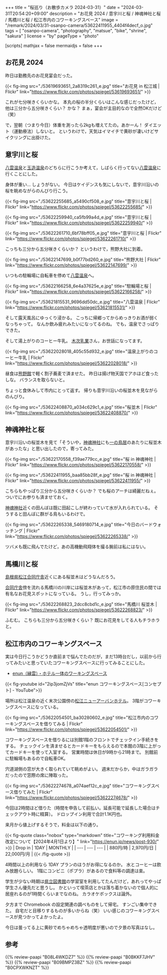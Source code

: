 +++
title = "桜巡り（お散歩カメラ 2024-03-31）"
date =  "2024-03-31T20:54:20+09:00"
description = "お花見 2024 / 意宇川と桜 / 神魂神社と桜 / 馬橋川と桜 / 松江市内のコワーキングスペース"
image = "/remark/2024/03/31-osanpo-camera/53622411955_4404f4decf_o.jpg"
tags = [ "osanpo-camera", "photography", "matsue", "bike", "shrine", "sakura" ]
license = "by"
pageType = "photo"

[scripts]
  mathjax = false
  mermaidjs = false
+++

## お花見 2024

昨日は勤務先のお花見宴会だった。

{{< fig-img src="./53619693651_2a8319c261_e.jpg" title="お花見 in 松江城 | Flickr" link="https://www.flickr.com/photos/spiegel/53619693651/" >}}

これが七分咲きくらいかな。
本丸の桜の半分くらいはこんな感じだったけど，他は三分から五分咲きくらい？ かな？ まぁ，宴会が主目的なので全然OKだけど（笑）

で，翌朝（つまり今日）体重を測ったら2kgも増えてたの。あかーん！ ダイエット（運動療法）しないと。
というわけで，天気はイマイチで黄砂が凄いけどサイクリングに出掛けた。

## 意宇川と桜

[八雲温泉][八雲温泉ゆうあい熊野館]と[玉造温泉][玉造温泉ゆ～ゆ]のどちらに行こうか考えて，しばらく行ってない[八雲温泉][八雲温泉ゆうあい熊野館]に行くことにした。

身体が重い... しょうがない。
今日はケイデンスも気にしないで，意宇川沿いの桜を眺めながらのんびり行こう。

{{< fig-img src="./53622255685_a5490cf508_e.jpg" title="意宇川と桜 | Flickr" link="https://www.flickr.com/photos/spiegel/53622255685/" >}}

{{< fig-img src="./53622259940_ca5fb99a4d_e.jpg" title="意宇川と桜 | Flickr" link="https://www.flickr.com/photos/spiegel/53622259940/" >}}

{{< fig-img src="./53622261710_6bf78bff05_e.jpg" title="意宇川と桜 | Flickr" link="https://www.flickr.com/photos/spiegel/53622261710/" >}}

こっちも三分から五分咲きくらいか？ というわけで，熊野大社に到着。

{{< fig-img src="./53622147699_b0f77bd260_e.jpg" title="熊野大社 | Flickr" link="https://www.flickr.com/photos/spiegel/53622147699/" >}}

いつもの駐輪場に自転車を停めて[八雲温泉][八雲温泉ゆうあい熊野館]へ。

{{< fig-img src="./53622166258_6e4a37625e_e.jpg" title="駐輪場と桜 | Flickr" link="https://www.flickr.com/photos/spiegel/53622166258/" >}}

{{< fig-img src="./53621815531_9696dd50dc_e.jpg" title="八雲温泉 | Flickr" link="https://www.flickr.com/photos/spiegel/53621815531/" >}}

そして露天風呂にゆっくり浸かる。
こっちに帰郷ってからめっきりお酒が弱くなっちゃって。
なんか飲み疲れみたいになってるのね。
でも，温泉でさっぱりできた。

そして湯上がりのコーヒー牛乳。
[木次乳業]さん，お世話になってます。

{{< fig-img src="./53622028018_405c55d932_e.jpg" title="温泉上がりのコーヒー牛乳 | Flickr" link="https://www.flickr.com/photos/spiegel/53622028018/" >}}

昼食は[熊野館][八雲温泉ゆうあい熊野館]で軽く割子蕎麦で済ませた。
昨日は揚げ物天国でアホほど食ったしな。
バランスを取らないと。

ちょっと食休みして市内にとって返す。
帰りも意宇川沿いの桜並木を見ながらのんびり。

{{< fig-img src="./53622408870_a034c629c1_e.jpg" title="桜並木 | Flickr" link="https://www.flickr.com/photos/spiegel/53622408870/" >}}

## 神魂神社と桜

意宇川沿いの桜並木を見て「そういや，[神魂神社]にも[一の鳥居][神魂神社一の鳥居]のあたりに桜並木があったな」と思い出したので，寄ってみた。

{{< fig-img src="./53622170558_f39ae779cc_e.jpg" title="桜 in 神魂神社 | Flickr" link="https://www.flickr.com/photos/spiegel/53622170558/" >}}

{{< fig-img src="./53622411955_baa85bb28f_e.jpg" title="桜 in 神魂神社 | Flickr" link="https://www.flickr.com/photos/spiegel/53622411955/" >}}

こちらもやっぱり三分から五分咲きくらいか？ でも桜のアーチは綺麗だねぇ。
ついでにお参りも済ませておく。

[神魂神社]近くの田んぼは既に田起こしが終わっていて水が入れられている。
そうすると田んぼに群がる鳥もいるわけで。

{{< fig-img src="./53622265338_5469180714_e.jpg" title="今日のバードウォッチング | Flickr" link="https://www.flickr.com/photos/spiegel/53622265338/" >}}

ツバメも既に飛んでたけど，あの高機動飛翔体を撮る腕前は私にはない。

## 馬橋川と桜

[島根県松江合同庁舎]近くにある桜並木はどうなんだろう。

[合同庁舎][島根県松江合同庁舎]傍を流れる馬橋川の川岸には桜並木があって，松江市の原住民の間では有名なお花見スポットになっている。
うし，行ってみっか。

{{< fig-img src="./53622268823_2dcc8cbd1c_e.jpg" title="馬橋川 桜並木 | Flickr" link="https://www.flickr.com/photos/spiegel/53622268823/" >}}

ふむむ。
こちらも三分から五分咲きくらい？ 既にお花見をしてる人もチラホラと。

## 松江市内のコワーキングスペース

実は今日行こうかどうか直前まで悩んでたのだが，まだ13時台だし，以前から行ってみたいと思っていたコワーキングスペースに行ってみることにした。

- [enun（縁雲）・ホテル一体のワーキングスペース](https://enun.jp/)

{{< fig-youtube id="2ip3jomZjVs" title="enun コワーキングスペース[コンセプト] - YouTube">}}

場所は松江温泉の近く末次公園傍の[松江ニューアーバンホテル]。
3階がコワーキングスペースになっている。

{{< fig-img src="./53622054501_ba30280602_e.jpg" title="松江市内のコワーキングスペースを借りてみる | Flickr" link="https://www.flickr.com/photos/spiegel/53622054501/" >}}

コワーキングスペースを借りるには別館1階のフロントでチェックイン手続きをする。
チェックインを済ませるとカードキーをもらえるので本館の3階に上がってカードキーを使って入室する。
営業時間は休日が9時から21時まで。
別館前に駐輪場もあるので自転車OK。

宍道湖側の窓が大きく取られていて眺めがよい。
週末だからか，中はガラガラだったので窓際の席に陣取った。

{{< fig-img src="./53622274678_a074aef12c_e.jpg" title="コワーキングスペース借りてみた | Flickr" link="https://www.flickr.com/photos/spiegel/53622274678/" >}}

今回は2時間ほど借りた（時間を申告して前払い。延長可能で延長した場合はチェックアウト時に精算）。
ドロップイン利用で合計1.1K円也。

来月から値上げするそうで，料金は以下の通り。

{{< fig-quote class="nobox" type="markdown" title="コワーキング利用料金改定について【2024年4月1日より】" link="https://enun.jp/news/post-930/" >}}
| Drop in | 1DAY | MONTHLY |
| --- | --- | --- |
| 880円/時 | 2,970円/日 | 22,000円/月 |
{{< /fig-quote >}}

4時間以上の利用なら 1DAY プランのほうがお得になるのか。
水とコーヒーは飲み放題らしい。
1階にコンビニ（ポプラ）があるので食料等の調達は楽。

学生が少ない時期は[県立図書館][島根県立図書館]の学習室を利用してたんだけど，あれってやっぱ学生さん優先だと思うし。
かといって喫茶店とかは落ち着かないので個人的に居座れるのが1時間くらいまでなのね。
カラオケボックスは論外。

夕方まで Chromebook の設定関連の調べものをして帰宅。
すンごい集中できた。
自宅だと目移りするものが多いからね（笑） いい感じのコワーキングスペースが見つかってよかったよ。

今日は曇ってる上に黄砂でめちゃめちゃ透明度が悪いので夕景の写真はなし。

[玉造温泉ゆ～ゆ]: https://www.tama-yuuyu.com/ "玉造温泉ゆ～ゆ｜島根県松江市玉湯町"
[八雲温泉ゆうあい熊野館]: https://www.kumanokan.jp/ "八雲温泉ゆうあい熊野館"
[木次乳業]: https://www.kisuki-milk.co.jp/ "木次乳業"
[島根県立図書館]: https://www.library.pref.shimane.lg.jp/ "島根県立図書館"
[神魂神社]: https://maps.app.goo.gl/UMk8yQA1YeokbuKN6
[神魂神社一の鳥居]: https://maps.app.goo.gl/vy6n7QSBQqdmVnca9
[島根県松江合同庁舎]: https://maps.app.goo.gl/NyZgRW4iCDgM8XaF8
[松江ニューアーバンホテル]: https://new.matsue-urban.co.jp/
[島根県立図書館]: https://www.library.pref.shimane.lg.jp/ "島根県立図書館"

## 参考

{{% review-paapi "B08L4WKDZ7" %}} <!-- PowerShot ZOOM -->
{{% review-paapi "B0BKKF7JHV" %}} <!-- ASUS Chromebook -->
{{% review-paapi "B09BMPZ3BZ" %}} <!-- Chromebook仕事術 -->
{{% review-paapi "B0CPXWKNZT" %}} <!-- Bling-Bang-Bang-Born< BBBB -->

